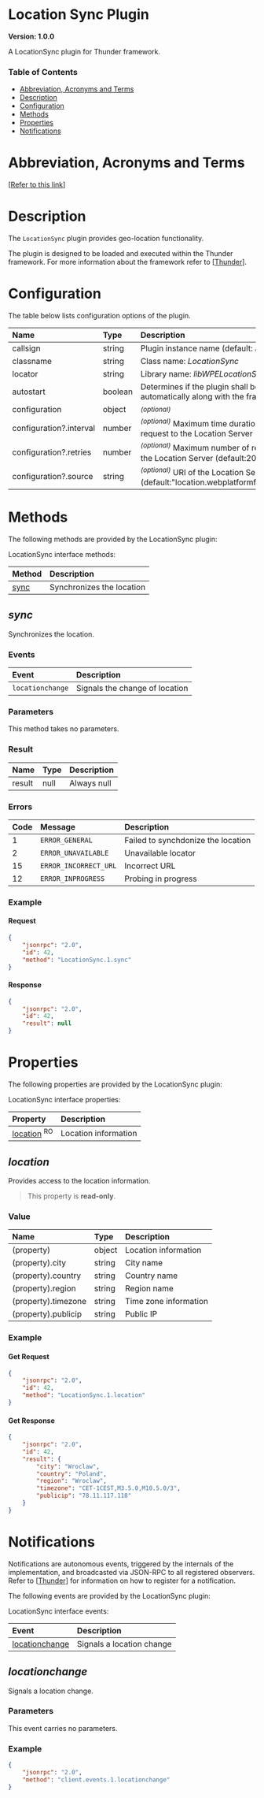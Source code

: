 <!-- Generated automatically, DO NOT EDIT! -->
<a name="Location_Sync_Plugin"></a>
# Location Sync Plugin

**Version: 1.0.0**

A LocationSync plugin for Thunder framework.

### Table of Contents

- [Abbreviation, Acronyms and Terms](#Abbreviation,_Acronyms_and_Terms)
- [Description](#Description)
- [Configuration](#Configuration)
- [Methods](#Methods)
- [Properties](#Properties)
- [Notifications](#Notifications)

<a name="Abbreviation,_Acronyms_and_Terms"></a>
# Abbreviation, Acronyms and Terms

[[Refer to this link](userguide/scope.md)]

<a name="Description"></a>
# Description

The `LocationSync` plugin provides geo-location functionality.

The plugin is designed to be loaded and executed within the Thunder framework. For more information about the framework refer to [[Thunder](#Thunder)].

<a name="Configuration"></a>
# Configuration

The table below lists configuration options of the plugin.

| Name | Type | Description |
| :-------- | :-------- | :-------- |
| callsign | string | Plugin instance name (default: *LocationSync*) |
| classname | string | Class name: *LocationSync* |
| locator | string | Library name: *libWPELocationSync.so* |
| autostart | boolean | Determines if the plugin shall be started automatically along with the framework |
| configuration | object | <sup>*(optional)*</sup>  |
| configuration?.interval | number | <sup>*(optional)*</sup> Maximum time duration between each request to the Location Server (default: 10) |
| configuration?.retries | number | <sup>*(optional)*</sup> Maximum number of request reties to the Location Server (default:20) |
| configuration?.source | string | <sup>*(optional)*</sup> URI of the Location Server (default:"location.webplatformforembedded.org") |

<a name="Methods"></a>
# Methods

The following methods are provided by the LocationSync plugin:

LocationSync interface methods:

| Method | Description |
| :-------- | :-------- |
| [sync](#sync) | Synchronizes the location |


<a name="sync"></a>
## *sync*

Synchronizes the location. 
 
### Events 
| Event | Description | 
| :----------- | :----------- |
| `locationchange` | Signals the change of location |.

### Parameters

This method takes no parameters.

### Result

| Name | Type | Description |
| :-------- | :-------- | :-------- |
| result | null | Always null |

### Errors

| Code | Message | Description |
| :-------- | :-------- | :-------- |
| 1 | ```ERROR_GENERAL``` | Failed to synchdonize the location |
| 2 | ```ERROR_UNAVAILABLE``` | Unavailable locator |
| 15 | ```ERROR_INCORRECT_URL``` | Incorrect URL |
| 12 | ```ERROR_INPROGRESS``` | Probing in progress |

### Example

#### Request

```json
{
    "jsonrpc": "2.0",
    "id": 42,
    "method": "LocationSync.1.sync"
}
```

#### Response

```json
{
    "jsonrpc": "2.0",
    "id": 42,
    "result": null
}
```

<a name="Properties"></a>
# Properties

The following properties are provided by the LocationSync plugin:

LocationSync interface properties:

| Property | Description |
| :-------- | :-------- |
| [location](#location) <sup>RO</sup> | Location information |


<a name="location"></a>
## *location*

Provides access to the location information.

> This property is **read-only**.

### Value

| Name | Type | Description |
| :-------- | :-------- | :-------- |
| (property) | object | Location information |
| (property).city | string | City name |
| (property).country | string | Country name |
| (property).region | string | Region name |
| (property).timezone | string | Time zone information |
| (property).publicip | string | Public IP |

### Example

#### Get Request

```json
{
    "jsonrpc": "2.0",
    "id": 42,
    "method": "LocationSync.1.location"
}
```

#### Get Response

```json
{
    "jsonrpc": "2.0",
    "id": 42,
    "result": {
        "city": "Wroclaw",
        "country": "Poland",
        "region": "Wroclaw",
        "timezone": "CET-1CEST,M3.5.0,M10.5.0/3",
        "publicip": "78.11.117.118"
    }
}
```

<a name="Notifications"></a>
# Notifications

Notifications are autonomous events, triggered by the internals of the implementation, and broadcasted via JSON-RPC to all registered observers. Refer to [[Thunder](#Thunder)] for information on how to register for a notification.

The following events are provided by the LocationSync plugin:

LocationSync interface events:

| Event | Description |
| :-------- | :-------- |
| [locationchange](#locationchange) | Signals a location change |


<a name="locationchange"></a>
## *locationchange*

Signals a location change.

### Parameters

This event carries no parameters.

### Example

```json
{
    "jsonrpc": "2.0",
    "method": "client.events.1.locationchange"
}
```

